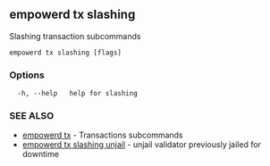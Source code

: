 ## empowerd tx slashing

Slashing transaction subcommands

```
empowerd tx slashing [flags]
```

### Options

```
  -h, --help   help for slashing
```

### SEE ALSO

* [empowerd tx](empowerd_tx.md)	 - Transactions subcommands
* [empowerd tx slashing unjail](empowerd_tx_slashing_unjail.md)	 - unjail validator previously jailed for downtime

